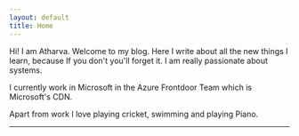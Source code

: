 ```yaml
---
layout: default
title: Home
---
```


Hi! I am Atharva. Welcome to my blog. Here I write about all the new things I learn, because If you don't you'll forget it.
I am really passionate about systems.

I currently work in Microsoft in the Azure Frontdoor Team which is Microsoft's CDN.

Apart from work I love playing cricket, swimming and playing Piano.

---
